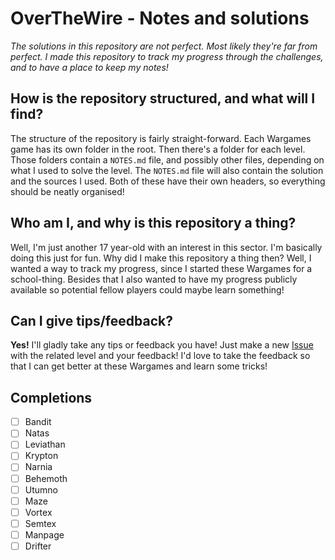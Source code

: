 # OverTheWire - Notes and solutions
*The solutions in this repository are not perfect. Most likely they're far from perfect. I made this repository to track my progress through the challenges, and to have a place to keep my notes!*

## How is the repository structured, and what will I find?
The structure of the repository is fairly straight-forward. Each Wargames game has its own folder in the root. Then there's a folder for each level. Those folders contain a `NOTES.md` file, and possibly other files, depending on what I used to solve the level. The `NOTES.md` file will also contain the solution and the sources I used. Both of these have their own headers, so everything should be neatly organised!

## Who am I, and why is this repository a thing?
Well, I'm just another 17 year-old with an interest in this sector. I'm basically doing this just for fun. Why did I make this repository a thing then? Well, I wanted a way to track my progress, since I started these Wargames for a school-thing. Besides that I also wanted to have my progress publicly available so potential fellow players could maybe learn something!

## Can I give tips/feedback?
**Yes!** I'll gladly take any tips or feedback you have! Just make a new [Issue](https://github.com/Xaaf/OverTheWire/issues/new) with the related level and your feedback! I'd love to take the feedback so that I can get better at these Wargames and learn some tricks!

## Completions
- [ ] Bandit
- [ ] Natas
- [ ] Leviathan
- [ ] Krypton
- [ ] Narnia
- [ ] Behemoth
- [ ] Utumno
- [ ] Maze
- [ ] Vortex
- [ ] Semtex
- [ ] Manpage
- [ ] Drifter
